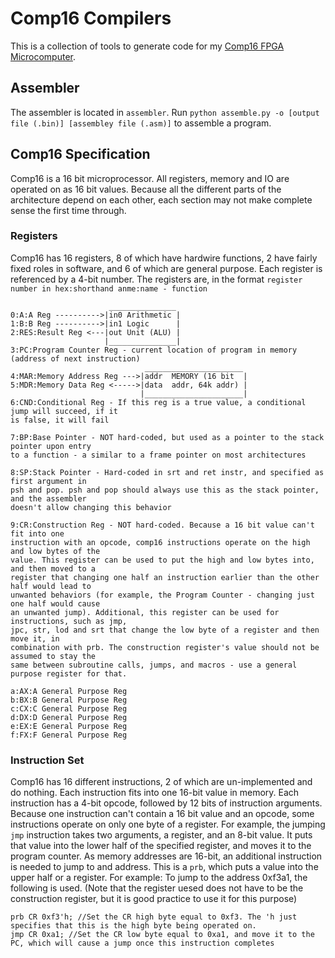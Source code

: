 # Comp16 Compilers
This is a collection of tools to generate code for my [Comp16 FPGA Microcomputer](https://github.com/darksteelcode/comp16).

## Assembler
The assembler is located in `assembler`. Run `python assemble.py -o [output file (.bin)] [assembley file (.asm)]` to assemble a program.

## Comp16 Specification
Comp16 is a 16 bit microprocessor. All registers, memory and IO are operated on as 16 bit values. Because all the different parts of the architecture depend on each other, each section may not make complete sense the first time through.
### Registers
Comp16 has 16 registers, 8 of which have hardwire functions, 2 have fairly fixed roles in software, and 6 of which are general purpose. Each register is referenced by a 4-bit number.
The registers are, in the format `register number in hex:shorthand anme:name - function`
```
                      _______________
0:A:A Reg ---------->|in0 Arithmetic |
1:B:B Reg ---------->|in1 Logic      |
2:RES:Result Reg <---|out Unit (ALU) |
                     |_______________|
3:PC:Program Counter Reg - current location of program in memory (address of next instruction)
                              ______________________
4:MAR:Memory Address Reg --->|addr  MEMORY (16 bit  |
5:MDR:Memory Data Reg <----->|data  addr, 64k addr) |
                             |______________________|
6:CND:Conditional Reg - If this reg is a true value, a conditional jump will succeed, if it
is false, it will fail

7:BP:Base Pointer - NOT hard-coded, but used as a pointer to the stack pointer upon entry
to a function - a similar to a frame pointer on most architectures

8:SP:Stack Pointer - Hard-coded in srt and ret instr, and specified as first argument in
psh and pop. psh and pop should always use this as the stack pointer, and the assembler
doesn't allow changing this behavior

9:CR:Construction Reg - NOT hard-coded. Because a 16 bit value can't fit into one
instruction with an opcode, comp16 instructions operate on the high and low bytes of the
value. This register can be used to put the high and low bytes into, and then moved to a
register that changing one half an instruction earlier than the other half would lead to
unwanted behaviors (for example, the Program Counter - changing just one half would cause
an unwanted jump). Additional, this register can be used for instructions, such as jmp,
jpc, str, lod and srt that change the low byte of a register and then move it, in
combination with prb. The construction register's value should not be assumed to stay the
same between subroutine calls, jumps, and macros - use a general purpose register for that.

a:AX:A General Purpose Reg
b:BX:B General Purpose Reg
c:CX:C General Purpose Reg
d:DX:D General Purpose Reg
e:EX:E General Purpose Reg
f:FX:F General Purpose Reg
```
### Instruction Set
Comp16 has 16 different instructions, 2 of which are un-implemented and do nothing. Each instruction fits into one 16-bit value in memory. Each instruction has a 4-bit opcode, followed by 12 bits of instruction arguments. Because one instruction can't contain a 16 bit value and an opcode, some instructions operate on only one byte of a register. For example, the jumping `jmp` instruction takes two arguments, a register, and an 8-bit value. It puts that value into the lower half of the specified register, and moves it to the program counter. As memory addresses are 16-bit, an additional instruction is needed to jump to and address. This is a `prb`, which puts a value into the upper half or a register.
For example:
To jump to the address 0xf3a1, the following is used. (Note that the register uesed does not have to be the construction register, but it is good practice to use it for this purpose)
```
prb CR 0xf3'h; //Set the CR high byte equal to 0xf3. The 'h just specifies that this is the high byte being operated on.
jmp CR 0xa1; //Set the CR low byte equal to 0xa1, and move it to the PC, which will cause a jump once this instruction completes 
```
